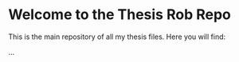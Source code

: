 # Welcome to the Thesis Rob Repo
This is the main repository of all my thesis files. Here you will find:

...
